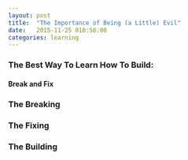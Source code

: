 ```yaml
---
layout: post
title:  "The Importance of Being (a Little) Evil"
date:   2015-11-25 010:58:00
categories: learning
---
```


### The Best Way To Learn How To Build:
#### Break and Fix

### The Breaking

### The Fixing

### The Building
